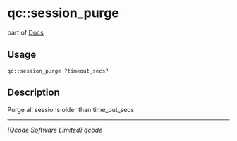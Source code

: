 qc::session_purge
=================

part of [Docs](.)

Usage
-----
`qc::session_purge ?timeout_secs?`

Description
-----------
Purge all sessions older than time_out_secs

----------------------------------
*[Qcode Software Limited] [qcode]*

[qcode]: http://www.qcode.co.uk "Qcode Software"